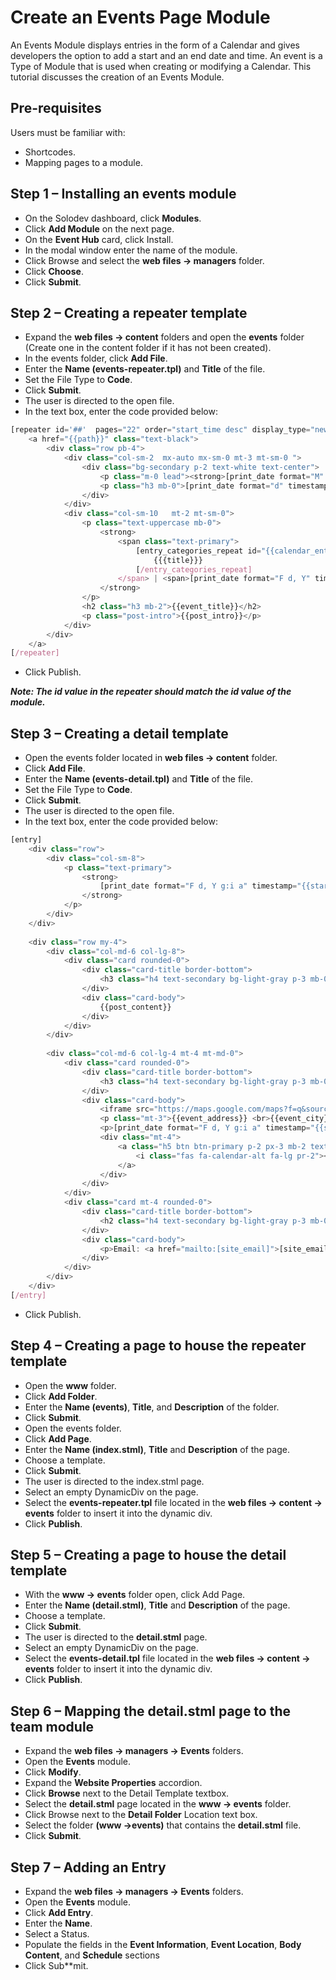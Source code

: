 # Create an Events Page Module

An Events Module displays entries in the form of a Calendar and gives developers the option to add a start and an end date and time. An event is a Type of Module that is used when creating or modifying a Calendar. This tutorial discusses the creation of an Events Module.

## Pre-requisites

Users must be familiar with: 

* Shortcodes.
* Mapping pages to a module. 

## Step 1 – Installing an events module

* On the Solodev dashboard, click **Modules**.
* Click **Add Module** on the next page. 
* On the **Event Hub** card, click Install. 
* In the modal window enter the name of the module. 
* Click Browse and select the **web files -> managers** folder. 
* Click **Choose**. 
* Click **Submit**. 

## Step 2 – Creating a repeater template

* Expand the **web files -> content** folders and open the **events** folder (Create one in the content folder if it has not been created). 
* In the events folder, click **Add File**. 
* Enter the **Name (events-repeater.tpl)** and **Title** of the file. 
* Set the File Type to **Code**. 
* Click **Submit**. 
* The user is directed to the open file. 
* In the text box, enter the code provided below: 
```js
[repeater id='##'  pages="22" order="start_time desc" display_type="news"]
	<a href="{{path}}" class="text-black">
		<div class="row pb-4">
			<div class="col-sm-2  mx-auto mx-sm-0 mt-3 mt-sm-0 ">
				<div class="bg-secondary p-2 text-white text-center">
					<p class="m-0 lead"><strong>[print_date format="M" timestamp="{{start_time}}"]</strong></p>
					<p class="h3 mb-0">[print_date format="d" timestamp="{{start_time}}"]</p>
				</div>
			</div>
			<div class="col-sm-10   mt-2 mt-sm-0">
				<p class="text-uppercase mb-0">
                	<strong>
                		<span class="text-primary">
							[entry_categories_repeat id="{{calendar_entry_id}}"]     
								{{{title}}}            
							[/entry_categories_repeat]
						</span> | <span>[print_date format="F d, Y" timestamp="{{start_time}}"]</span>
                    </strong>
				</p>
				<h2 class="h3 mb-2">{{event_title}}</h2>
				<p class="post-intro">{{post_intro}}</p>
			</div>
		</div>
	</a>
[/repeater]
```
* Click Publish.

***Note: The id value in the repeater should match the id value of the module.***

## Step 3 – Creating a detail template

* Open the events folder located in **web files -> content** folder. 
* Click **Add File**. 
* Enter the **Name (events-detail.tpl)** and **Title** of the file. 
* Set the File Type to **Code**. 
* Click **Submit**. 
* The user is directed to the open file. 
* In the text box, enter the code provided below: 
```js
[entry]
	<div class="row">
  		<div class="col-sm-8">
    		<p class="text-primary">
            	<strong>
                	[print_date format="F d, Y g:i a" timestamp="{{start_time}}"] - [print_date format="F d, Y g:i a" timestamp="{{end_time}}"]
                </strong>
			</p>
		</div>
	</div>
    
	<div class="row my-4">
  		<div class="col-md-6 col-lg-8">
    		<div class="card rounded-0">
      			<div class="card-title border-bottom">
        			<h3 class="h4 text-secondary bg-light-gray p-3 mb-0">About This Event</h3>
      			</div>
      			<div class="card-body">
        			{{post_content}}
      			</div>
    		</div>
		</div>
        
		<div class="col-md-6 col-lg-4 mt-4 mt-md-0">
			<div class="card rounded-0">
				<div class="card-title border-bottom">
					<h3 class="h4 text-secondary bg-light-gray p-3 mb-0">When &amp; Where</h3>
				</div>
				<div class="card-body">
					<iframe src="https://maps.google.com/maps?f=q&source=s_q&hl=en&geocode=&q={{event_address}}%2C+{{event_city}}%2C+{{event_state}}+{{event_zip}}&ie=UTF8&z=12&t=m&iwloc=near&output=embed" frameborder="0" width="100%" height="200" allowfullscreen></iframe>
					<p class="mt-3">{{event_address}} <br>{{event_city}}, {{event_state}} {{event_zip}}</p>
					<p>[print_date format="F d, Y g:i a" timestamp="{{start_time}}"] -<br /> [print_date format="F d, Y g:i a" timestamp="{{end_time}}"]</p>
					<div class="mt-4">
						<a class="h5 btn btn-primary p-2 px-3 mb-2 text-left" href='https://calendar.google.com/calendar/r/eventedit?text={{event_title}}&dates=[print_date format="Ymd" timestamp="{{start_time}}"]T[print_date format="His" timestamp="{{start_time}}"]/[print_date format="Ymd" timestamp="{{end_time}}"]T[print_date format="His" timestamp="{{end_time}}"]&details={{post_intro}}&location={{event_address}} {{event_city}}, {{event_state}} {{event_zip}}' target="_blank">
							<i class="fas fa-calendar-alt fa-lg pr-2"></i> Add to Google Calendar
						</a>
					</div>
				</div>
			</div>
			<div class="card mt-4 rounded-0">
				<div class="card-title border-bottom">
					<h2 class="h4 text-secondary bg-light-gray p-3 mb-0">Contact Information</h2>
				</div>
				<div class="card-body">
					<p>Email: <a href="mailto:[site_email]">[site_email]</a></p>
				</div>
			</div>
		</div>
	</div>
[/entry]
```
* Click Publish.

## Step 4 – Creating a page to house the repeater template

* Open the **www** folder. 
* Click **Add Folder**.
* Enter the **Name (events)**, **Title**, and **Description** of the folder. 
* Click **Submit**. 
* Open the events folder. 
* Click **Add Page**.
* Enter the **Name (index.stml)**, **Title** and **Description** of the page.
* Choose a template.
* Click **Submit**. 
* The user is directed to the index.stml page.
* Select an empty DynamicDiv on the page.
* Select the **events-repeater.tpl** file located in the **web files -> content -> events** folder to insert it into the dynamic div.
* Click **Publish**. 

## Step 5 – Creating a page to house the detail template

* With the **www -> events** folder open, click Add Page.
* Enter the **Name (detail.stml)**, **Title** and **Description** of the page.
* Choose a template.
* Click **Submit**. 
* The user is directed to the **detail.stml** page.
* Select an empty DynamicDiv on the page.
* Select the **events-detail.tpl** file located in the **web files -> content -> events** folder to insert it into the dynamic div.
* Click **Publish**. 

## Step 6 – Mapping the detail.stml page to the team module

* Expand the **web files -> managers -> Events** folders. 
* Open the **Events** module. 
* Click **Modify**. 
* Expand the **Website Properties** accordion.
* Click **Browse** next to the Detail Template textbox. 
* Select the **detail.stml** page located in the **www -> events** folder. 
* Click Browse next to the **Detail Folder** Location text box. 
* Select the folder **(www ->events)** that contains the **detail.stml** file.
* Click **Submit**.

## Step 7 – Adding an Entry

* Expand the **web files -> managers -> Events** folders. 
* Open the **Events** module. 
* Click **Add Entry**.
* Enter the **Name**. 
* Select a Status.
* Populate the fields in the **Event Information**, **Event Location**, **Body Content**, and **Schedule** sections
* Click Sub**mit. 

